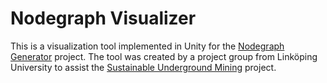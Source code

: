 # Nodegraph Visualizer
This is a visualization tool implemented in Unity for the [Nodegraph Generator](https://github.com/Kribylet/NodegraphGenerator/) project. The tool was created by a project group from Linköping University to assist the [Sustainable Underground Mining](https://sustainableundergroundmining.com/about-sum/]) project. 


